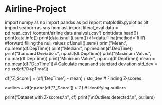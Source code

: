 # Airline-Project
import numpy as np
import pandas as pd
import matplotlib.pyplot as plt
import seaborn as sns
from ast import literal_eval 
data = pd.read_csv('/content/airline data analysis.csv')
print(data.head())
print(data.info())
print(data.isnull().sum())
df=data.fillna(method='ffill') #forward filling the null values
df.isnull().sum()
print("Mean:", np.mean(df.DepTime))
print("Median:", np.median(df.DepTime))
print("Standard Deviation:", np.std(df.DepTime))
print("Maximum Value:", np.max(df.DepTime))
print("Minimum Value:", np.min(df.DepTime))
mean = np.mean(df['DepTime']) # Calculate mean and standard deviation
std_dev = np.std(df['DepTime'])

df['Z_Score'] = (df['DepTime'] - mean) / std_dev # Finding Z-scores

outliers = df[np.abs(df['Z_Score']) > 2] # Identifying outliers

print("Dataset with Z-scores:\n", df)
print("\nOutliers detected:\n", outliers)
